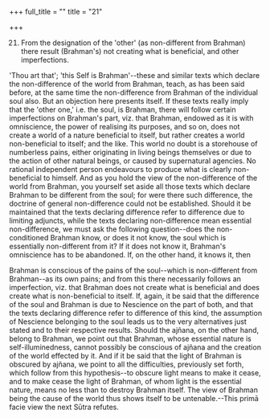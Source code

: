 +++
full_title = ""
title = "21"

+++


21. From the designation of the 'other' (as non-different from Brahman) there result (Brahman's) not creating what is beneficial, and other imperfections.

'Thou art that'; 'this Self is Brahman'--these and similar texts which declare the non-difference of the world from Brahman, teach, as has been said before, at the same time the non-difference from Brahman of the individual soul also. But an objection here presents itself. If these texts really imply that the 'other one,' i.e. the soul, is Brahman, there will follow certain imperfections on Brahman's part, viz. that Brahman, endowed as it is with omniscience, the power of realising its purposes, and so on, does not create a world of a nature beneficial to itself, but rather creates a world non-beneficial to itself; and the like. This world no doubt is a storehouse of numberless pains, either originating in living beings themselves or due to the action of other natural beings, or caused by supernatural agencies. No rational independent person endeavours to produce what is clearly non-beneficial to himself. And as you hold the view of the non-difference of the world from Brahman, you yourself set aside all those texts which declare Brahman to be different from the soul; for were there such difference, the doctrine of general non-difference could not be established. Should it be maintained that the texts declaring difference refer to difference due to limiting adjuncts, while the texts declaring non-difference mean essential non-difference, we must ask the following question--does the non-conditioned Brahman know, or does it not know, the soul which is essentially non-different from it? If it does not know it, Brahman's omniscience has to be abandoned. If, on the other hand, it knows it, then

 Brahman is conscious of the pains of the soul--which is non-different from Brahman--as its own pains; and from this there necessarily follows an imperfection, viz. that Brahman does not create what is beneficial and does create what is non-beneficial to itself. If, again, it be said that the difference of the soul and Brahman is due to Nescience on the part of both, and that the texts declaring difference refer to difference of this kind, the assumption of Nescience belonging to the soul leads us to the very alternatives just stated and to their respective results. Should the ajñana, on the other hand, belong to Brahman, we point out that Brahman, whose essential nature is self-illuminedness, cannot possibly be conscious of ajñana and the creation of the world effected by it. And if it be said that the light of Brahman is obscured by ajñana, we point to all the difficulties, previously set forth, which follow from this hypothesis--to obscure light means to make it cease, and to make cease the light of Brahman, of whom light is the essential nature, means no less than to destroy Brahman itself. The view of Brahman being the cause of the world thus shows itself to be untenable.--This primā facie view the next Sūtra refutes.

